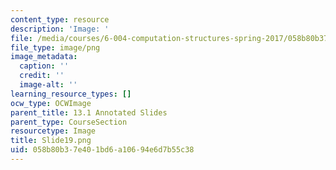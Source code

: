 ```yaml
---
content_type: resource
description: 'Image: '
file: /media/courses/6-004-computation-structures-spring-2017/058b80b37e401bd6a10694e6d7b55c38_Slide19.png
file_type: image/png
image_metadata:
  caption: ''
  credit: ''
  image-alt: ''
learning_resource_types: []
ocw_type: OCWImage
parent_title: 13.1 Annotated Slides
parent_type: CourseSection
resourcetype: Image
title: Slide19.png
uid: 058b80b3-7e40-1bd6-a106-94e6d7b55c38
---
```

